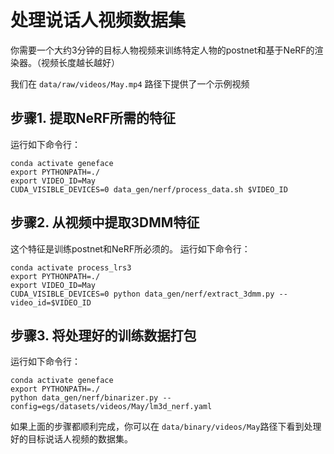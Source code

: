 # 处理说话人视频数据集

你需要一个大约3分钟的目标人物视频来训练特定人物的postnet和基于NeRF的渲染器。（视频长度越长越好）

我们在  `data/raw/videos/May.mp4` 路径下提供了一个示例视频

## 步骤1. 提取NeRF所需的特征

运行如下命令行：

```
conda activate geneface
export PYTHONPATH=./
export VIDEO_ID=May
CUDA_VISIBLE_DEVICES=0 data_gen/nerf/process_data.sh $VIDEO_ID
```

## 步骤2. 从视频中提取3DMM特征

这个特征是训练postnet和NeRF所必须的。
运行如下命令行：

```
conda activate process_lrs3
export PYTHONPATH=./
export VIDEO_ID=May
CUDA_VISIBLE_DEVICES=0 python data_gen/nerf/extract_3dmm.py --video_id=$VIDEO_ID
```

## 步骤3. 将处理好的训练数据打包

运行如下命令行：

```
conda activate geneface
export PYTHONPATH=./
python data_gen/nerf/binarizer.py --config=egs/datasets/videos/May/lm3d_nerf.yaml

```

如果上面的步骤都顺利完成，你可以在 `data/binary/videos/May`路径下看到处理好的目标说话人视频的数据集。
